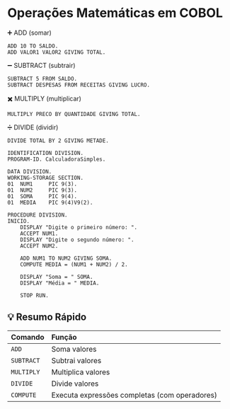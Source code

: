 # Operações Matemáticas em COBOL
➕ ADD (somar)
```Cobol
ADD 10 TO SALDO.
ADD VALOR1 VALOR2 GIVING TOTAL.

```

➖ SUBTRACT (subtrair)

```Cobol
SUBTRACT 5 FROM SALDO.
SUBTRACT DESPESAS FROM RECEITAS GIVING LUCRO.

```

✖️ MULTIPLY (multiplicar)

```Cobol
MULTIPLY PRECO BY QUANTIDADE GIVING TOTAL.

```

➗ DIVIDE (dividir)

```Cobol
DIVIDE TOTAL BY 2 GIVING METADE.
```

```cobol
IDENTIFICATION DIVISION.
PROGRAM-ID. CalculadoraSimples.

DATA DIVISION.
WORKING-STORAGE SECTION.
01  NUM1     PIC 9(3).
01  NUM2     PIC 9(3).
01  SOMA     PIC 9(4).
01  MEDIA    PIC 9(4)V9(2).

PROCEDURE DIVISION.
INICIO.
    DISPLAY "Digite o primeiro número: ".
    ACCEPT NUM1.
    DISPLAY "Digite o segundo número: ".
    ACCEPT NUM2.

    ADD NUM1 TO NUM2 GIVING SOMA.
    COMPUTE MEDIA = (NUM1 + NUM2) / 2.

    DISPLAY "Soma = " SOMA.
    DISPLAY "Média = " MEDIA.

    STOP RUN.

```
## 💡 Resumo Rápido

| Comando | Função |
|:--|:--|
| `ADD` | Soma valores |
| `SUBTRACT` | Subtrai valores |
| `MULTIPLY` | Multiplica valores |
| `DIVIDE` | Divide valores |
| `COMPUTE` | Executa expressões completas (com operadores) |
